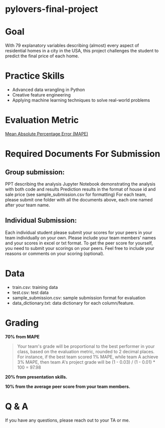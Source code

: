 # pylovers-final-project

# Goal

With 79 explanatory variables describing (almost) every aspect of residential homes in a city in the USA, this project challenges the student to predict the final price of each home.


# Practice Skills

* Advanced data wrangling in Python 
* Creative feature engineering 
* Applying machine learning techniques to solve real-world problems

# Evaluation Metric

[Mean Absolute Percentage Error (MAPE)](https://en.wikipedia.org/wiki/Mean_absolute_percentage_error)


# Required Documents For Submission

## Group submission:

PPT describing the analysis
Jupyter Notebook demonstrating the analysis with both code and results
Prediction results in the format of house id and sale price (see sample_submission.csv for formatting)
For each team, please submit one folder with all the documents above, each one named after your team name.

## Individual Submission:

Each individual student please submit your scores for your peers in your team individually on your own.
Please include your team members' names and your scores in excel or txt format. 
To get the peer score for yourself, you need to submit your scorings on your peers.
Feel free to include your reasons or comments on your scoring (optional).

# Data

* train.csv: training data
* test.csv: test data
* sample_submission.csv: sample submission format for evaluation
* data_dictionary.txt: data dictionary for each column/feature. 

# Grading

**70% from MAPE**

> Your team's grade will be proportional to the best performer in your class, based on the evaluation metric, rounded to 2 decimal places. 
> For instance, if the best team scored 1% MAPE, while team A achieve 3% MAPE, then team A's project grade will be
> (1 - 0.03) / (1 - 0.01) * 100 = 97.98

**20% from presentation skills.**

**10% from the average peer score from your team members.**

# Q & A
If you have any questions, please reach out to your TA or me.
